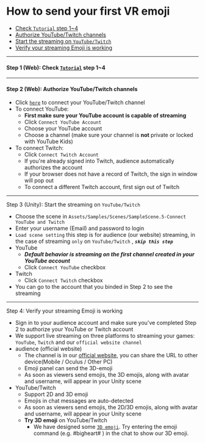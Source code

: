 # How to send your first VR emoji
- [Check `Tutorial` step 1~4](#step1)
- [Authorize YouTube/Twitch channels](#step2)
- [Start the streaming on `YouTube/Twitch`](#step3)
- [Verify your streaming Emoji is working](#step4)



****
#### <a name="step1"> Step 1 (Web): Check [`Tutorial`](TOUTORIAL-LiveStream.md) step 1~4
****
#### <a name="step2"> Step 2 (Web): Authorize YouTube/Twitch channels
- Click [`here`](https://www.meta-audience.com/en-us/accounts/chatSetting/) to connect your YouTube/Twitch channel
- To connect YouTube:
    - **First make sure your YouTube account is capable of streaming**
    - Click `Connect YouTube Account`
    - Choose your YouTube account
    - Choose a channel (make sure your channel is **not** private or locked with YouTube Kids)
- To connect Twitch:
    - Click `Connect Twitch Account`
    - If you're already signed into Twitch, audience automatically authorizes the account
    - If your browser does not have a record of Twitch, the sign in window will pop out
    - To connect a different Twitch account, first sign out of Twitch 

****
<a name="step3"> Step 3 (Unity): Start the streaming on `YouTube/Twitch`
- Choose the scene in `Assets/Samples/Scenes/SampleScene.5-Connect YouTube and Twitch`
- Enter your username (Email) and password to login 
- `Load scene setting` this step is for audience (our website) streaming, in the case of streaming `only` on `YouTube/Twitch` , ***`skip this step`***
- YouTube
  - ***Default behavior is streaming on the first channel created in your YouTube account***
  - Click `Connect YouTube` checkbox
- Twitch
  - Click `Connect Twitch` checkbox
- You can go to the account that you binded in Step 2 to see the streaming

****
<a name="step4"> Step 4: Verify your streaming Emoji is working
- Sign in to your audience account and make sure you've completed Step 2 to authorize your YouTube or Twitch account
- We support live streaming on three platforms to streaming your games: `YouTube`, `Twitch` and our `official website channel`
- audience (official website)
  - The channel is in our  [official website](https://www.meta-audience.com/en-us/accounts/userChannels/), you can share the URL to other device(Mobile / Oculus / Other PC)
  - Emoji panel can send the 3D-emoji
  - As soon as viewers send emojis, the 3D emojis, along with avatar and username, will appear in your Unity scene
- YouTube/Twitch
  - Support 2D and 3D emoji
  - Emojis in chat messages are auto-detected
  - As soon as viewers send emojis, the 2D/3D emojis, along with avatar and username, will appear in your Unity scene
  - **Try 3D emoji** on YouTube/Twitch
    - We have designed some [`3D emoji`](https://www.meta-audience.com/en-us/download/). Try entering the emoji command (e.g. #bigheart# ) in the chat to show our 3D emoji.

